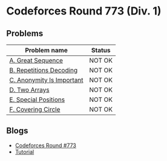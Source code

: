 # Codeforces Round 773 (Div. 1)

## Problems

|Problem name|Status|
|------------|---------|
| [A. Great Sequence](problems/A._Great_Sequence.md)|NOT OK|
| [B. Repetitions Decoding](problems/B._Repetitions_Decoding.md)|NOT OK|
| [C. Anonymity Is Important](problems/C._Anonymity_Is_Important.md)|NOT OK|
| [D. Two Arrays](problems/D._Two_Arrays.md)|NOT OK|
| [E. Special Positions](problems/E._Special_Positions.md)|NOT OK|
| [F. Covering Circle](problems/F._Covering_Circle.md)|NOT OK|
## Blogs

- [Codeforces Round #773](blogs/Codeforces_Round_773.md)
- [Tutorial](blogs/Tutorial.md)
